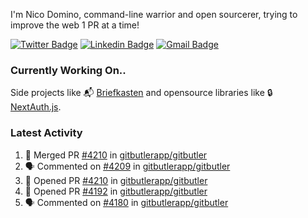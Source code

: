
I'm Nico Domino, command-line warrior and open sourcerer, trying to improve the web 1 PR at a time!

[![Twitter Badge](https://img.shields.io/badge/-@ndom91-1ca0f1?style=flat-square&labelColor=1ca0f1&logo=twitter&logoColor=white&link=https://twitter.com/ndom91)](https://twitter.com/ndom91) [![Linkedin Badge](https://img.shields.io/badge/-ndom91-blue?style=flat-square&logo=Linkedin&logoColor=white&link=https://www.linkedin.com/in/ndom91/)](https://www.linkedin.com/in/ndom91/) [![Gmail Badge](https://img.shields.io/badge/-yo@ndo.dev-c14438?style=flat-square&logo=mail.ru&logoColor=white&link=mailto:yo@ndo.dev)](mailto:yo@ndo.dev)

### Currently Working On..

Side projects like 📬 [Briefkasten](https://briefkastenhq.com) and opensource libraries like 🔒 [NextAuth.js](https://github.com/nextauthjs/next-auth).

<!--START_SECTION_PROFILE_VIEWS:readme-info-->
<!--END_SECTION_PROFILE_VIEWS:readme-info-->

<!--START_SECTION_DAILY_COMMIT:readme-info-->
<!--END_SECTION_DAILY_COMMIT:readme-info-->

<!--START_SECTION_WEEKLY_COMMIT:readme-info-->
<!--END_SECTION_WEEKLY_COMMIT:readme-info-->

### Latest Activity

<!--START_SECTION:activity-->
1. 🎉 Merged PR [#4210](https://github.com/gitbutlerapp/gitbutler/pull/4210) in [gitbutlerapp/gitbutler](https://github.com/gitbutlerapp/gitbutler)
2. 🗣 Commented on [#4209](https://github.com/gitbutlerapp/gitbutler/issues/4209#issuecomment-2199728309) in [gitbutlerapp/gitbutler](https://github.com/gitbutlerapp/gitbutler)
3. 💪 Opened PR [#4210](https://github.com/gitbutlerapp/gitbutler/pull/4210) in [gitbutlerapp/gitbutler](https://github.com/gitbutlerapp/gitbutler)
4. 💪 Opened PR [#4192](https://github.com/gitbutlerapp/gitbutler/pull/4192) in [gitbutlerapp/gitbutler](https://github.com/gitbutlerapp/gitbutler)
5. 🗣 Commented on [#4180](https://github.com/gitbutlerapp/gitbutler/pull/4180#issuecomment-2191625553) in [gitbutlerapp/gitbutler](https://github.com/gitbutlerapp/gitbutler)
<!--END_SECTION:activity-->
